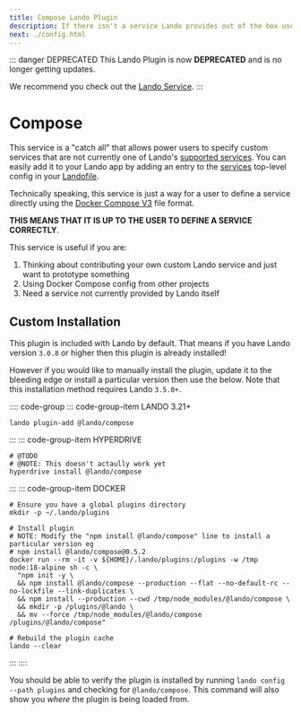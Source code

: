 ```yaml
---
title: Compose Lando Plugin
description: If there isn't a service Lando provides out of the box use this to add any other Docker image using Docker Compose syntax.
next: ./config.html
---
```


::: danger DEPRECATED
This Lando Plugin is now **DEPRECATED** and is no longer getting updates.

We recommend you check out the [Lando Service](https://docs.lando.dev/core/v3/lando-service.html).
:::

# Compose

This service is a "catch all" that allows power users to specify custom services that are not currently one of Lando's [supported services](https://docs.lando.dev/config/services.html). You can easily add it to your Lando app by adding an entry to the [services](https://docs.lando.dev/config/services.html) top-level config in your [Landofile](https://docs.lando.dev/config).

Technically speaking, this service is just a way for a user to define a service directly using the [Docker Compose V3](https://docs.docker.com/compose/compose-file/) file format.

**THIS MEANS THAT IT IS UP TO THE USER TO DEFINE A SERVICE CORRECTLY**.

This service is useful if you are:

1. Thinking about contributing your own custom Lando service and just want to prototype something
2. Using Docker Compose config from other projects
3. Need a service not currently provided by Lando itself

## Custom Installation

This plugin is included with Lando by default. That means if you have Lando version `3.0.8` or higher then this plugin is already installed!

However if you would like to manually install the plugin, update it to the bleeding edge or install a particular version then use the below. Note that this installation method requires Lando `3.5.0+`.

:::: code-group
::: code-group-item LANDO 3.21+
```bash:no-line-numbers
lando plugin-add @lando/compose
```
:::
::: code-group-item HYPERDRIVE
```bash:no-line-numbers
# @TODO
# @NOTE: This doesn't actaully work yet
hyperdrive install @lando/compose
```
:::
::: code-group-item DOCKER
```bash:no-line-numbers
# Ensure you have a global plugins directory
mkdir -p ~/.lando/plugins

# Install plugin
# NOTE: Modify the "npm install @lando/compose" line to install a particular version eg
# npm install @lando/compose@0.5.2
docker run --rm -it -v ${HOME}/.lando/plugins:/plugins -w /tmp node:18-alpine sh -c \
  "npm init -y \
  && npm install @lando/compose --production --flat --no-default-rc --no-lockfile --link-duplicates \
  && npm install --production --cwd /tmp/node_modules/@lando/compose \
  && mkdir -p /plugins/@lando \
  && mv --force /tmp/node_modules/@lando/compose /plugins/@lando/compose"

# Rebuild the plugin cache
lando --clear
```
:::
::::

You should be able to verify the plugin is installed by running `lando config --path plugins` and checking for `@lando/compose`. This command will also show you _where_ the plugin is being loaded from.
